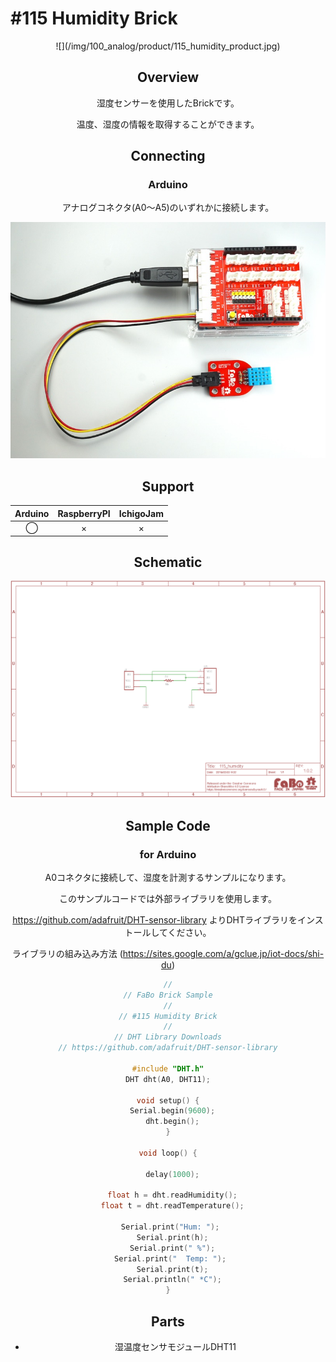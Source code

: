 # #115 Humidity Brick

<center>![](/img/100_analog/product/115_humidity_product.jpg)
<!--COLORME-->

## Overview
湿度センサーを使用したBrickです。

温度、湿度の情報を取得することができます。

## Connecting
### Arduino
アナログコネクタ(A0〜A5)のいずれかに接続します。

![](/img/100_analog/connect/115_humidity_connect.jpg)

## Support
|Arduino|RaspberryPI|IchigoJam|
|:--:|:--:|:--:|
|◯|×|×|

## Schematic
![](/img/100_analog/schematic/115_humidity_schematic.png)

## Sample Code
### for Arduino
A0コネクタに接続して、湿度を計測するサンプルになります。

このサンプルコードでは外部ライブラリを使用します。

https://github.com/adafruit/DHT-sensor-library
よりDHTライブラリをインストールしてください。

ライブラリの組み込み方法 (https://sites.google.com/a/gclue.jp/iot-docs/shi-du)

```c
//
// FaBo Brick Sample
//
// #115 Humidity Brick
//
// DHT Library Downloads
// https://github.com/adafruit/DHT-sensor-library

#include "DHT.h"
DHT dht(A0, DHT11);

void setup() {
  Serial.begin(9600);
  dht.begin();
}

void loop() {

  delay(1000);

  float h = dht.readHumidity();
  float t = dht.readTemperature();

  Serial.print("Hum: "); 
  Serial.print(h);
  Serial.print(" %");
  Serial.print("  Temp: "); 
  Serial.print(t);
  Serial.println(" *C");
}
```


## Parts
- 湿温度センサモジュールDHT11
